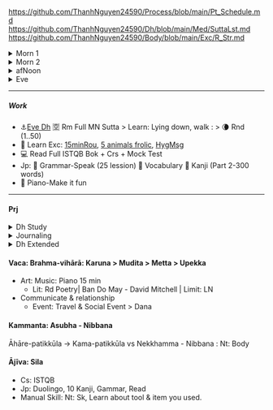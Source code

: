 https://github.com/ThanhNguyen24590/Process/blob/main/Pt_Schedule.md </br>
https://github.com/ThanhNguyen24590/Dh/blob/main/Med/SuttaLst.md </br>
https://github.com/ThanhNguyen24590/Body/blob/main/Exc/R_Str.md

<details><summary>Morn 1 </summary>

#### 0500
- **0500 – 0505** : 🔅 Check & Update Schedule Paper: Make the objective & deadline clear.
- **0505 – 0520** : 🌄 Kaya-sati: Bathroom + [Stretch](https://github.com/ThanhNguyen24590/Body/blob/main/Exc/R_DexL.md) + Get your caffeine.
- **0520 – 0540** : 🌻 Sutta Reading (physical book) - Walk: Summarize & memorize MN 1 - Sujato
- **0540 – 0600** : 🌬️ Book Reading: Note concept to Sati-note. If there light, go outside.
#### 0600
- **0600 – 0620** : 🍵 Food contemplation: Light Breakfast + Prep Lunch
- **0620 – 0635** : 🚿 Bath + Prep Sati-note
- **0620 – 0635** : 🚌 Bus +Work on the Sati-note
#### Sati-note
- Book: 🔥 Recollect concepts + Mindmaping + Questioning.
- Dhamma: ☀️ Ānāpānasati as weather station, Stability & Joy + Protection: 
  - 🙏 Refuge & Direction: Dhamma 
  - 🌌 Emotion: Metta/Karuna 
  - 🍖 Limitation & Resolve: Mara
  - ☣️ Health: Asubha
</details>

<details><summary>Morn 2</summary>

| Morn 2  |                                                                |
| :-------: | :----------------------------------------------------------------------- |
| 0700   | :sunny: [Dex](https://github.com/ThanhNguyen24590/Process/blob/main/Body/Dex.md) > [5 animals frolic](https://github.com/ThanhNguyen24590/Process/blob/main/Body/5-Animals.md) | 
| 0800   | :coffee: Prep Work: Prep Drink, Check Calendar, Mail, Task |
|   | :sunny: Rec [8 fold path](https://github.com/ThanhNguyen24590/Process/blob/main/README.md) :sunny: Rw Rou > Sche paper, set goal & Progress Bar |
|---|--Work--|
| Zenith  | 40: :white_flower: Fd, Fruit :white_flower: Dex :white_flower: Dh Talk -> Med Anap |
</details>

<details><summary>afNoon</summary>

|   | Noon                                     |
|-------|---------------------------------------------|
|           |  :coffee: Prep Drink :sunny: [Morn Talk](https://www.dhammatalks.org/audio/morning/) |
|           |  :sunny: [Morn Talk](https://www.dhammatalks.org/audio/morning/) :sunny: Rec [8 fold path](https://github.com/ThanhNguyen24590/Process/blob/main/README.md) :sunny: Rw Rou > Sche paper, set goal & Progress Bar|
|---| --Work--|
| 1700 - Body| Transit & Exc                               |
</details>

<details><summary>Eve</summary>

|       |                                               |
| :------- | :------------------------------------------------------------------------ |
| Transition | 10: :wind_chime: Change Clothes, Check Light & Air :meat_on_bone: [Mara](https://github.com/ThanhNguyen24590/Process/blob/main/Med/Marana.md) :full_moon: Upd Sche paper, set Work & Progress Bar |
|  | 10: :moyai: Check Body : Visual, Proportion, Feeling & Discomfort > Msg [Face & Orifices](https://github.com/ThanhNguyen24590/Process/blob/main/Body/HygMsg.md)  |
|  | 20: :shower: Bath :mushroom: Prep meal: Veggies + Prep drink: milk, herb tea, salted lemon. No caffein |
|    | |
| Dh | 10: :anchor:[Eve Dh](https://www.dhammatalks.org/audio/evening/) :u7a7a: Rm Full MN Sutta > Learn: Lying down, walk > :waning_crescent_moon: Rnd (1..50) |
|  | 30: Med Anap - [Dhamma](https://github.com/ThanhNguyen24590/Process/blob/main/Med/Dh.md), Sleep, Music > Feel |
| Health | 10: :seedling: Check Back pain & Settle: [DexL](https://github.com/ThanhNguyen24590/Process/blob/main/Body/DexL.md), [Str](https://github.com/ThanhNguyen24590/Process/blob/main/Body/Str.md) |
|    | |
| St | 20: Jp: :fallen_leaf: Grammar-Speak (25 lession) :cherry_blossom: Vocabulary :mount_fuji: Kanji (Part 2-300 words)  |
|    | 20: :computer: Read Full ISTQB Bok + Crs + Mock Test |
|    |  |
| 2130 | :musical_keyboard: Piano-Make it fun   |
| 2200 | :recycle: [DexL](https://github.com/ThanhNguyen24590/Process/blob/main/Body/DexL.md) > Sleep |
</details>

---
##### Work
+ :anchor:[Eve Dh](https://www.dhammatalks.org/audio/evening/) :u7a7a: Rm Full MN Sutta > Learn: Lying down, walk : > :waning_crescent_moon: Rnd (1..50)
+ :muscle: Learn Exc: [15minRou](https://github.com/ThanhNguyen24590/Process/blob/main/Body/15minRou.md), [5 animals frolic](https://github.com/ThanhNguyen24590/Process/blob/main/Body/5-Animals.md), [HygMsg](https://github.com/ThanhNguyen24590/Process/blob/main/Body/HygMsg.md)
+ :computer: Read Full ISTQB Bok + Crs + Mock Test
+ Jp: :fallen_leaf: Grammar-Speak (25 lession) :cherry_blossom: Vocabulary :mount_fuji: Kanji (Part 2-300 words)
+ :musical_keyboard: Piano-Make it fun  

---
#### Prj
<details><summary>Dh Study</summary>

Daily
+ Rm & Org TriPitaka: Rd [MN 1](https://suttacentral.net/mn-mulapannasa) | [Ls](https://www.paliaudio.com/majjhima-nikaya) | Rsr Pali -> Vid Sutta
+ Chant (Find Chant zone with suitable rythm), Dh Talk ([Morn Short](https://www.dhammatalks.org/audio/morning/), [Eve](https://www.dhammatalks.org/audio/evening/)), Med
+ Rd: [stg On The Path](https://www.dhammatalks.org/books/OnThePath/Section0001.html)

Weekly
+ [Med Guide](https://www.dhammatalks.org/mp3_guidedMed_index.html)
+ Long Talk: [Lecture](https://www.dhammatalks.org/audio/lectures/), [Ajahn Sujato](https://bswa.org/teachings/?teaching_topic=0&teacher=585&media_type=&keywords=), [Ajahn Brahm](https://bswa.org/teachings/?teaching_topic=0&teacher=564&media_type=&keywords=)
+ Rsr: Csr: Early Meditation + Ajahn Brahmamavaso, ...
  + Neuroscience, Psychology & Science of Mind: Robert M. Sapolsky - Behave (Lib>NonFic.Mind),
  + Wiki: https://en.wikipedia.org/wiki/Emotion
</details>
<details><summary>Journaling</summary>

+ Hour start: Mk sche & goal for each hour.
+ Hour end: Log Emotion  & Check Progress > Journaling > Rw & Upd Process
</details>

<details>
  <summary>Dh Extended</summary>
+ Expand [Kammaṭṭhāna](https://en.wikipedia.org/wiki/Kamma%E1%B9%AD%E1%B9%ADh%C4%81na)
+ Rd [stg Mindful of the Body](https://www.dhammatalks.org/books/MindfulBody/Section0001.html)
+ Ls Dhamma talk, Med Guide > Med : Thai forest tradition: Thanissaro, Ajahn Brahm, Ajahn Sujato,...
+ Myanmar tradition, Buddhism Academia, History & Nonfiction : Pa Auk, Bikkhu Bodhi, Culadasa,..+ : Why Buddhism is true
+ Eastern Philosophy: Mahayana, vajrayana, secular Buddhism, Chinese philosophy, Indian philosophy
+ Philosophy of mind: Western philosophy
+  Productivity: Learning how to learn, time mng.
</details>



#### Vaca: Brahma-vihārā: Karuna > Mudita > Metta > Upekka
+ Art: Music: Piano 15 min
  + Lit: Rd Poetry| Ban Do May - David Mitchell | Limit: LN
+ Communicate & relationship
  + Event: Travel & Social Event > Dana
#### Kammanta: Asubha - Nibbana 
Āhāre-patikkūla -> Kama-patikkūla vs Nekkhamma - Nibbana : Nt: Body
#### Ājīva: Sila
+ Cs: ISTQB
+ Jp: Duolingo, 10 Kanji, Gammar, Read
+ Manual Skill: Nt: Sk, Learn about tool & item you used.


























